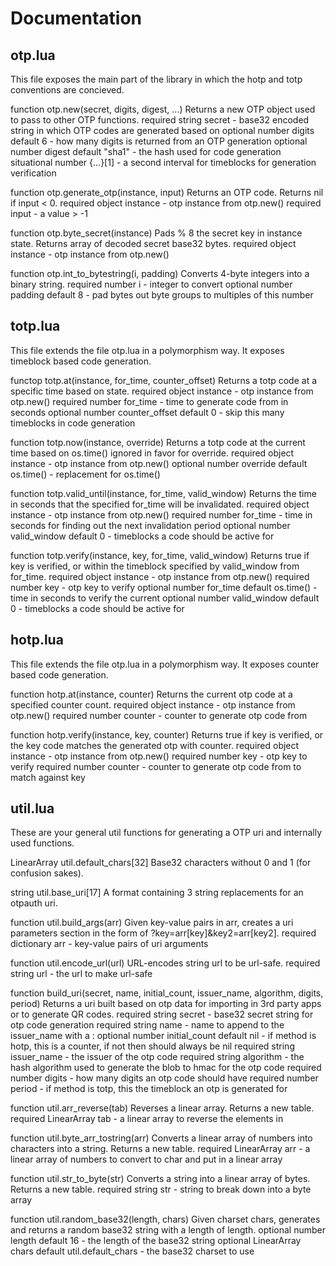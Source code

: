 
# Documentation

## otp.lua
This file exposes the main part of the library in which the hotp and totp conventions are concieved.

function otp.new(secret, digits, digest, ...)
Returns a new OTP object used to pass to other OTP functions.
required string secret - base32 encoded string in which OTP codes are generated based on
optional number digits default 6 - how many digits is returned from an OTP generation
optional number digest default "sha1" - the hash used for code generation
situational number {...}[1] - a second interval for timeblocks for generation verification 

function otp.generate_otp(instance, input)
Returns an OTP code. Returns nil if input < 0.
required object instance - otp instance from otp.new()
required input - a value > -1

function otp.byte_secret(instance)
Pads % 8 the secret key in instance state. Returns array of decoded secret base32 bytes.
required object instance - otp instance from otp.new()

function otp.int_to_bytestring(i, padding)
Converts 4-byte integers into a binary string.
required number i - integer to convert
optional number padding default 8 - pad bytes out byte groups to multiples of this number

## totp.lua
This file extends the file otp.lua in a polymorphism way. It exposes timeblock based code generation.

functop totp.at(instance, for_time, counter_offset)
Returns a totp code at a specific time based on state.
required object instance - otp instance from otp.new()
required number for_time - time to generate code from in seconds
optional number counter_offset default 0 - skip this many timeblocks in code generation

function totp.now(instance, override)
Returns a totp code at the current time based on os.time() ignored in favor for override.
required object instance - otp instance from otp.new()
optional number override default os.time() - replacement for os.time()

function totp.valid_until(instance, for_time, valid_window)
Returns the time in seconds that the specified for_time will be invalidated.
required object instance - otp instance from otp.new()
required number for_time - time in seconds for finding out the next invalidation period
optional number valid_window default 0 - timeblocks a code should be active for

function totp.verify(instance, key, for_time, valid_window)
Returns true if key is verified, or within the timeblock specified by valid_window from for_time.
required object instance - otp instance from otp.new()
required number key - otp key to verify
optional number for_time default os.time() - time in seconds to verify the current
optional number valid_window default 0 - timeblocks a code should be active for

## hotp.lua
This file extends the file otp.lua in a polymorphism way. It exposes counter based code generation.

function hotp.at(instance, counter)
Returns the current otp code at a specified counter count.
required object instance - otp instance from otp.new()
required number counter - counter to generate otp code from

function hotp.verify(instance, key, counter)
Returns true if key is verified, or the key code matches the generated otp with counter.
required object instance - otp instance from otp.new()
required number key - otp key to verify
required number counter - counter to generate otp code from to match against key

## util.lua
These are your general util functions for generating a OTP uri and internally used functions.

LinearArray util.default_chars[32]
Base32 characters without 0 and 1 (for confusion sakes).

string util.base_uri[17]
A format containing 3 string replacements for an otpauth uri.

function util.build_args(arr)
Given key-value pairs in arr, creates a uri parameters section in the form of ?key=arr[key]&key2=arr[key2].
required dictionary arr - key-value pairs of uri arguments

function util.encode_url(url)
URL-encodes string url to be url-safe.
required string url - the url to make url-safe

function build_uri(secret, name, initial_count, issuer_name, algorithm, digits, period)
Returns a uri built based on otp data for importing in 3rd party apps or to generate QR codes.
required string secret - base32 secret string for otp code generation
required string name - name to append to the issuer_name with a :
optional number initial_count default nil - if method is hotp, this is a counter, if not then should always be nil
required string issuer_name - the issuer of the otp code
required string algorithm - the hash algorithm used to generate the blob to hmac for the otp code
required number digits - how many digits an otp code should have
required number period - if method is totp, this the timeblock an otp is generated for

function util.arr_reverse(tab)
Reverses a linear array. Returns a new table.
required LinearArray tab - a linear array to reverse the elements in

function util.byte_arr_tostring(arr)
Converts a linear array of numbers into characters into a string. Returns a new table.
required LinearArray arr - a linear array of numbers to convert to char and put in a linear array

function util.str_to_byte(str)
Converts a string into a linear array of bytes. Returns a new table.
required string str - string to break down into a byte array

function util.random_base32(length, chars)
Given charset chars, generates and returns a random base32 string with a length of length.
optional number length default 16 - the length of the base32 string
optional LinearArray chars default util.default_chars - the base32 charset to use

